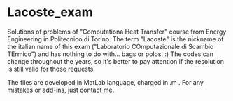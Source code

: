 # Lacoste_exam
Solutions of problems of "Computationa Heat Transfer" course from Energy Engineering in Politecnico di Torino.
The term "Lacoste" is the nickname of the italian name of this exam ("Laboratorio COmputazionale di Scambio TErmico") and has nothing to do with... bags or polos. :)
The codes can change throughout the years, so it's better to pay attention if the resolution is still valid for those requests.

The files are developed in MatLab language, charged in .m .
For any mistakes or add-ins, just contact me.
